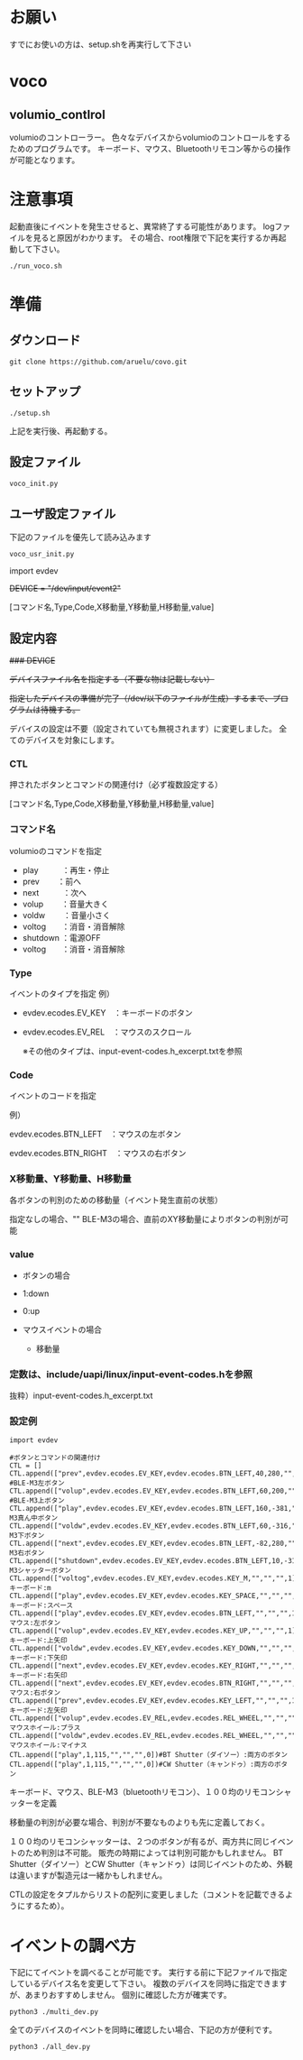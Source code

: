# お願い
すでにお使いの方は、setup.shを再実行して下さい

# voco

## volumio_contlrol
volumioのコントローラー。
色々なデバイスからvolumioのコントロールをするためのプログラムです。
キーボード、マウス、Bluetoothリモコン等からの操作が可能となります。



# 注意事項
起動直後にイベントを発生させると、異常終了する可能性があります。
logファイルを見ると原因がわかります。
その場合、root権限で下記を実行するか再起動して下さい。
```
./run_voco.sh
```


# 準備

## ダウンロード

```
git clone https://github.com/aruelu/covo.git
```

## セットアップ

```
./setup.sh
```

上記を実行後、再起動する。

## 設定ファイル

```voco_init.py
voco_init.py
```

## ユーザ設定ファイル
下記のファイルを優先して読み込みます
```
voco_usr_init.py
```

import evdev  

~~DEVICE = "/dev/input/event2"~~

[コマンド名,Type,Code,X移動量,Y移動量,H移動量,value]



## 設定内容

~~### DEVICE~~

~~デバイスファイル名を指定する（不要な物は記載しない）~~

~~指定したデバイスの準備が完了（/dev/以下のファイルが生成）するまで、プログラムは待機する。~~

デバイスの設定は不要（設定されていても無視されます）に変更しました。
全てのデバイスを対象にします。

### CTL

押されたボタンとコマンドの関連付け（必ず複数設定する）

[コマンド名,Type,Code,X移動量,Y移動量,H移動量,value]

### コマンド名

volumioのコマンドを指定

- play　　　：再生・停止
- prev　　    ：前へ　
- next　　　：次へ
- volup　　  ：音量大きく
- voldw　　 ：音量小さく
- voltog　　：消音・消音解除
- shutdown ：電源OFF
-  voltog　　：消音・消音解除

  

### Type
イベントのタイプを指定
例）

- evdev.ecodes.EV_KEY　：キーボードのボタン

- evdev.ecodes.EV_REL　：マウスのスクロール

  ※その他のタイプは、input-event-codes.h_excerpt.txtを参照

### Code

イベントのコードを指定

例）

evdev.ecodes.BTN_LEFT　：マウスの左ボタン

evdev.ecodes.BTN_RIGHT　：マウスの右ボタン

### X移動量、Y移動量、H移動量

各ボタンの判別のための移動量（イベント発生直前の状態）

指定なしの場合、""
BLE-M3の場合、直前のXY移動量によりボタンの判別が可能

### value

-   ボタンの場合

  - 1:down
  -  0:up

-  マウスイベントの場合

   - 移動量

  

### 定数は、include/uapi/linux/input-event-codes.hを参照

抜粋）input-event-codes.h_excerpt.txt



### 設定例

```
import evdev

#ボタンとコマンドの関連付け
CTL = []
CTL.append(["prev",evdev.ecodes.EV_KEY,evdev.ecodes.BTN_LEFT,40,280,"",1]) #BLE-M3左ボタン
CTL.append(["volup",evdev.ecodes.EV_KEY,evdev.ecodes.BTN_LEFT,60,200,"",1]) #BLE-M3上ボタン
CTL.append(["play",evdev.ecodes.EV_KEY,evdev.ecodes.BTN_LEFT,160,-381,"",1])#BLE-M3真ん中ボタン
CTL.append(["voldw",evdev.ecodes.EV_KEY,evdev.ecodes.BTN_LEFT,60,-316,"",1])#BLE-M3下ボタン
CTL.append(["next",evdev.ecodes.EV_KEY,evdev.ecodes.BTN_LEFT,-82,280,"",1])#BLE-M3右ボタン
CTL.append(["shutdown",evdev.ecodes.EV_KEY,evdev.ecodes.BTN_LEFT,10,-31,"",1])#BLE-M3シャッターボタン
CTL.append(["voltog",evdev.ecodes.EV_KEY,evdev.ecodes.KEY_M,"","","",1])#キーボード:m
CTL.append(["play",evdev.ecodes.EV_KEY,evdev.ecodes.KEY_SPACE,"","","",1])#キーボード:スペース
CTL.append(["play",evdev.ecodes.EV_KEY,evdev.ecodes.BTN_LEFT,"","","",1])#マウス:左ボタン
CTL.append(["volup",evdev.ecodes.EV_KEY,evdev.ecodes.KEY_UP,"","","",1])#キーボード:上矢印
CTL.append(["voldw",evdev.ecodes.EV_KEY,evdev.ecodes.KEY_DOWN,"","","",1])#キーボード:下矢印
CTL.append(["next",evdev.ecodes.EV_KEY,evdev.ecodes.KEY_RIGHT,"","","",1])#キーボード:右矢印
CTL.append(["next",evdev.ecodes.EV_KEY,evdev.ecodes.BTN_RIGHT,"","","",1])#マウス:右ボタン
CTL.append(["prev",evdev.ecodes.EV_KEY,evdev.ecodes.KEY_LEFT,"","","",1])#キーボード:左矢印
CTL.append(["volup",evdev.ecodes.EV_REL,evdev.ecodes.REL_WHEEL,"","","",1])#マウスホイール:プラス
CTL.append(["voldw",evdev.ecodes.EV_REL,evdev.ecodes.REL_WHEEL,"","","",-1])#マウスホイール:マイナス
CTL.append(["play",1,115,"","","",0])#BT Shutter（ダイソー）:両方のボタン
CTL.append(["play",1,115,"","","",0])#CW Shutter（キャンドゥ）:両方のボタン
```



キーボード、マウス、BLE-M3（bluetoothリモコン）、１００均のリモコンシャッターを定義

移動量の判別が必要な場合、判別が不要なものよりも先に定義しておく。

１００均のリモコンシャッターは、２つのボタンが有るが、両方共に同じイベントのため判別は不可能。
販売の時期によっては判別可能かもしれません。
BT Shutter（ダイソー）とCW Shutter（キャンドゥ）は同じイベントのため、外観は違いますが製造元は一緒かもしれません。

CTLの設定をタプルからリストの配列に変更しました（コメントを記載できるようにするため）。



# イベントの調べ方
下記にてイベントを調べることが可能です。
実行する前に下記ファイルで指定しているデバイス名を変更して下さい。
複数のデバイスを同時に指定できますが、あまりおすすめしません。
個別に確認した方が確実です。
```
python3 ./multi_dev.py
```

全てのデバイスのイベントを同時に確認したい場合、下記の方が便利です。
```
python3 ./all_dev.py
```

